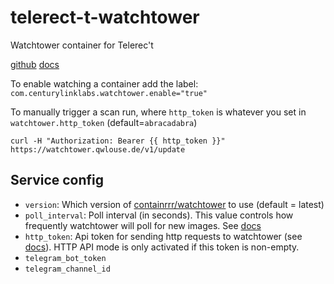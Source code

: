 # telerect-t-watchtower
Watchtower container for Telerec't

[github](https://github.com/containrrr/watchtower) 
[docs](https://containrrr.dev/watchtower/)


To enable watching a container add the label:   
`com.centurylinklabs.watchtower.enable="true"`

To manually trigger a scan run, where `http_token` is whatever you set in `watchtower.http_token` (default=`abracadabra`)
```
curl -H "Authorization: Bearer {{ http_token }}" https://watchtower.qwlouse.de/v1/update
```

## Service config
  * `version`: Which version of [containrrr/watchtower](https://hub.docker.com/r/containrrr/watchtower) to use (default = latest)
  * `poll_interval`: Poll interval (in seconds). This value controls how frequently watchtower will poll for new images. See [docs](https://containrrr.dev/watchtower/arguments/#poll_interval)
  * `http_token`: Api token for sending http requests to watchtower (see [docs](https://containrrr.dev/watchtower/http-api-mode/)). HTTP API mode is only activated if this token is non-empty. 
  * `telegram_bot_token`
  * `telegram_channel_id`

